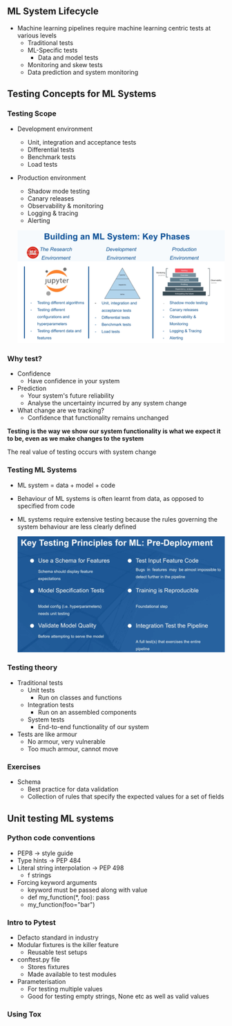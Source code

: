## ML System Lifecycle
- Machine learning pipelines require machine learning centric tests at various levels
    - Traditional tests
    - ML-Specific tests
        - Data and model tests
    - Monitoring and skew tests
    - Data prediction and system monitoring

## Testing Concepts for ML Systems
### Testing Scope
- Development environment
    - Unit, integration and acceptance tests
    - Differential tests
    - Benchmark tests
    - Load tests
- Production environment
    - Shadow mode testing
    - Canary releases
    - Observability & monitoring
    - Logging & tracing
    - Alerting
    
    ![alt text](images\testing_phases.png "Title")

### Why test?
- Confidence
    - Have confidence in your system
- Prediction
    - Your system's future reliability
    - Analyse the uncertainty incurred by any system change
- What change are we tracking?
    - Confidence that functionality remains unchanged

**Testing is the way we show our system functionality is what we expect it to be, even as we make changes to the system**

The real value of testing occurs with system change

### Testing ML Systems
- ML system = data + model + code
- Behaviour of ML systems is often learnt from data, as opposed to specified from code
- ML systems require extensive testing because the rules governing the system behaviour are less clearly defined

    ![alt text](images\key_testing_principles.png "Title")

### Testing theory
- Traditional tests
    - Unit tests 
        - Run on classes and functions
    - Integration tests
        - Run on an assembled components
    - System tests
        - End-to-end functionality of our system
- Tests are like armour
    - No armour, very vulnerable
    - Too much armour, cannot move

### Exercises
- Schema
    - Best practice for data validation
    - Collection of rules that specify the expected values for a set of fields

## Unit testing ML systems
### Python code conventions
- PEP8 -> style guide
- Type hints -> PEP 484
- Literal string interpolation -> PEP 498
    - f strings
- Forcing keyword arguments
    - keyword must be passed along with value
    - def my_function(*, foo):
        pass 
    - my_function(foo="bar")

### Intro to Pytest
- Defacto standard in industry
- Modular fixtures is the killer feature
    - Reusable test setups
- conftest.py file
    - Stores fixtures
    - Made available to test modules
- Parameterisation
    - For testing multiple values
    - Good for testing empty strings, None etc as well as valid values

### Using Tox